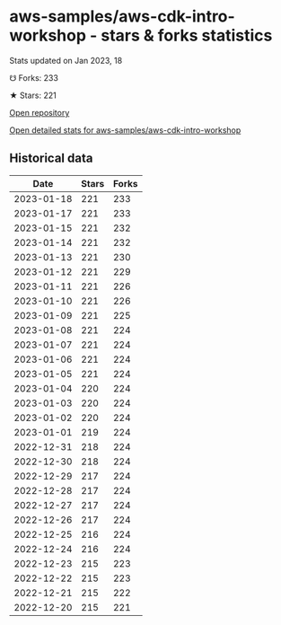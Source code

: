 # aws-samples/aws-cdk-intro-workshop - stars & forks statistics

Stats updated on Jan 2023, 18

☋ Forks: 233

★ Stars: 221

[Open repository](https://github.com/aws-samples/aws-cdk-intro-workshop)

[Open detailed stats for aws-samples/aws-cdk-intro-workshop](https://reviewgithub.com/rep/aws-samples/aws-cdk-intro-workshop)

## Historical data
| Date | Stars | Forks |
|------|-------|-------|
| 2023-01-18 | 221 | 233 | 
| 2023-01-17 | 221 | 233 | 
| 2023-01-15 | 221 | 232 | 
| 2023-01-14 | 221 | 232 | 
| 2023-01-13 | 221 | 230 | 
| 2023-01-12 | 221 | 229 | 
| 2023-01-11 | 221 | 226 | 
| 2023-01-10 | 221 | 226 | 
| 2023-01-09 | 221 | 225 | 
| 2023-01-08 | 221 | 224 | 
| 2023-01-07 | 221 | 224 | 
| 2023-01-06 | 221 | 224 | 
| 2023-01-05 | 221 | 224 | 
| 2023-01-04 | 220 | 224 | 
| 2023-01-03 | 220 | 224 | 
| 2023-01-02 | 220 | 224 | 
| 2023-01-01 | 219 | 224 | 
| 2022-12-31 | 218 | 224 | 
| 2022-12-30 | 218 | 224 | 
| 2022-12-29 | 217 | 224 | 
| 2022-12-28 | 217 | 224 | 
| 2022-12-27 | 217 | 224 | 
| 2022-12-26 | 217 | 224 | 
| 2022-12-25 | 216 | 224 | 
| 2022-12-24 | 216 | 224 | 
| 2022-12-23 | 215 | 223 | 
| 2022-12-22 | 215 | 223 | 
| 2022-12-21 | 215 | 222 | 
| 2022-12-20 | 215 | 221 | 

